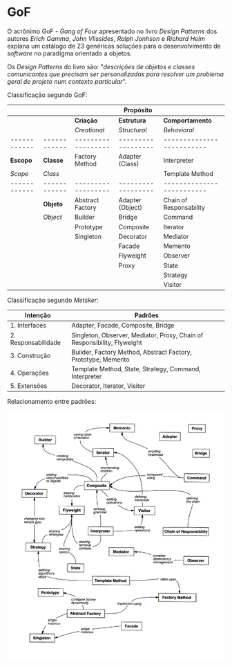 # GoF

O acrônimo GoF - _Gang of Four_ apresentado no livro _Design Patterns_ dos autores _Erich Gamma_,
 _John Vlissides_, _Ralph Jonhson_ e _Richard Helm_ explana um catálogo de 23 genéricas soluções para o desenvolvimento de _software_ no paradigma orientado a objetos.

 Os _Design Patterns_ do livro são: "_descrições de objetos e classes comunicantes que precisam ser personalizadas para resolver um problema geral de projeto num contexto particular_".

Classificação segundo GoF:

 |            |            |                  | **Propósito**    |                         |
 |------------|------------|------------------|------------------|-------------------------|
 |            |            | **Criação**      | **Estrutura**    | **Comportamento**       |
 |            |            | _Creational_     | _Structural_     | _Behavioral_            |
 |------------|------------|------------------|------------------|-------------------------|
 | **Escopo** | **Classe** | Factory Method   | Adapter (Class)  | Interpreter             |
 | _Scope_    | _Class_    |                  |                  | Template Method         |
 |------------|------------|------------------|------------------|-------------------------|
 |            | **Objeto** | Abstract Factory | Adapter (Object) | Chain of Responsability |
 |            | _Object_   | Builder          | Bridge           | Command                 |
 |            |            | Prototype        | Composite        | Iterator                |
 |            |            | Singleton        | Decorator        | Mediator                |
 |            |            |                  | Facade           | Memento                 |
 |            |            |                  | Flyweight        | Observer                |
 |            |            |                  | Proxy            | State                   |
 |            |            |                  |                  | Strategy                |
 |            |            |                  |                  | Visitor                 |

Classificação segundo _Metsker_:

| **Intenção**        | **Padrões**                                                              |
|---------------------|--------------------------------------------------------------------------|
| 1. Interfaces       | Adapter, Facade, Composite, Bridge                                       |
| 2. Responsabilidade | Singleton, Observer, Mediator, Proxy, Chain of Responsibility, Flyweight |
| 3. Construção       | Builder, Factory Method, Abstract Factory, Prototype, Memento            |
| 4. Operações        | Template Method, State, Strategy, Command, Interpreter                   |
| 5. Extensões        | Decorator, Iterator, Visitor                                             |

Relacionamento entre padrões:

![Relacionamento entre padrões](../images/arquitetura-gof-relationships.png "Relacionamento entre padrões")
